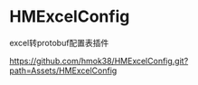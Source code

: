 # HMExcelConfig
excel转protobuf配置表插件

https://github.com/hmok38/HMExcelConfig.git?path=Assets/HMExcelConfig
